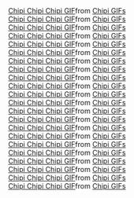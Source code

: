 <div class="tenor-gif-embed" data-postid="3982040863797256894" data-share-method="host" data-aspect-ratio="1" data-width="100%"><a href="https://tenor.com/view/chipi-chipi-chipi-chipi-chipi-chapa-chapa-cat-cat-chipi-gif-3982040863797256894">Chipi Chipi Chipi GIF</a>from <a href="https://tenor.com/search/chipi-gifs">Chipi GIFs</a></div> <script type="text/javascript" async src="https://tenor.com/embed.js"></script><div class="tenor-gif-embed" data-postid="3982040863797256894" data-share-method="host" data-aspect-ratio="1" data-width="100%"><a href="https://tenor.com/view/chipi-chipi-chipi-chipi-chipi-chapa-chapa-cat-cat-chipi-gif-3982040863797256894">Chipi Chipi Chipi GIF</a>from <a href="https://tenor.com/search/chipi-gifs">Chipi GIFs</a></div> <script type="text/javascript" async src="https://tenor.com/embed.js"></script><div class="tenor-gif-embed" data-postid="3982040863797256894" data-share-method="host" data-aspect-ratio="1" data-width="100%"><a href="https://tenor.com/view/chipi-chipi-chipi-chipi-chipi-chapa-chapa-cat-cat-chipi-gif-3982040863797256894">Chipi Chipi Chipi GIF</a>from <a href="https://tenor.com/search/chipi-gifs">Chipi GIFs</a></div> <script type="text/javascript" async src="https://tenor.com/embed.js"></script><div class="tenor-gif-embed" data-postid="3982040863797256894" data-share-method="host" data-aspect-ratio="1" data-width="100%"><a href="https://tenor.com/view/chipi-chipi-chipi-chipi-chipi-chapa-chapa-cat-cat-chipi-gif-3982040863797256894">Chipi Chipi Chipi GIF</a>from <a href="https://tenor.com/search/chipi-gifs">Chipi GIFs</a></div> <script type="text/javascript" async src="https://tenor.com/embed.js"></script><div class="tenor-gif-embed" data-postid="3982040863797256894" data-share-method="host" data-aspect-ratio="1" data-width="100%"><a href="https://tenor.com/view/chipi-chipi-chipi-chipi-chipi-chapa-chapa-cat-cat-chipi-gif-3982040863797256894">Chipi Chipi Chipi GIF</a>from <a href="https://tenor.com/search/chipi-gifs">Chipi GIFs</a></div> <script type="text/javascript" async src="https://tenor.com/embed.js"></script><div class="tenor-gif-embed" data-postid="3982040863797256894" data-share-method="host" data-aspect-ratio="1" data-width="100%"><a href="https://tenor.com/view/chipi-chipi-chipi-chipi-chipi-chapa-chapa-cat-cat-chipi-gif-3982040863797256894">Chipi Chipi Chipi GIF</a>from <a href="https://tenor.com/search/chipi-gifs">Chipi GIFs</a></div> <script type="text/javascript" async src="https://tenor.com/embed.js"></script><div class="tenor-gif-embed" data-postid="3982040863797256894" data-share-method="host" data-aspect-ratio="1" data-width="100%"><a href="https://tenor.com/view/chipi-chipi-chipi-chipi-chipi-chapa-chapa-cat-cat-chipi-gif-3982040863797256894">Chipi Chipi Chipi GIF</a>from <a href="https://tenor.com/search/chipi-gifs">Chipi GIFs</a></div> <script type="text/javascript" async src="https://tenor.com/embed.js"></script><div class="tenor-gif-embed" data-postid="3982040863797256894" data-share-method="host" data-aspect-ratio="1" data-width="100%"><a href="https://tenor.com/view/chipi-chipi-chipi-chipi-chipi-chapa-chapa-cat-cat-chipi-gif-3982040863797256894">Chipi Chipi Chipi GIF</a>from <a href="https://tenor.com/search/chipi-gifs">Chipi GIFs</a></div> <script type="text/javascript" async src="https://tenor.com/embed.js"></script><div class="tenor-gif-embed" data-postid="3982040863797256894" data-share-method="host" data-aspect-ratio="1" data-width="100%"><a href="https://tenor.com/view/chipi-chipi-chipi-chipi-chipi-chapa-chapa-cat-cat-chipi-gif-3982040863797256894">Chipi Chipi Chipi GIF</a>from <a href="https://tenor.com/search/chipi-gifs">Chipi GIFs</a></div> <script type="text/javascript" async src="https://tenor.com/embed.js"></script><div class="tenor-gif-embed" data-postid="3982040863797256894" data-share-method="host" data-aspect-ratio="1" data-width="100%"><a href="https://tenor.com/view/chipi-chipi-chipi-chipi-chipi-chapa-chapa-cat-cat-chipi-gif-3982040863797256894">Chipi Chipi Chipi GIF</a>from <a href="https://tenor.com/search/chipi-gifs">Chipi GIFs</a></div> <script type="text/javascript" async src="https://tenor.com/embed.js"></script><div class="tenor-gif-embed" data-postid="3982040863797256894" data-share-method="host" data-aspect-ratio="1" data-width="100%"><a href="https://tenor.com/view/chipi-chipi-chipi-chipi-chipi-chapa-chapa-cat-cat-chipi-gif-3982040863797256894">Chipi Chipi Chipi GIF</a>from <a href="https://tenor.com/search/chipi-gifs">Chipi GIFs</a></div> <script type="text/javascript" async src="https://tenor.com/embed.js"></script><div class="tenor-gif-embed" data-postid="3982040863797256894" data-share-method="host" data-aspect-ratio="1" data-width="100%"><a href="https://tenor.com/view/chipi-chipi-chipi-chipi-chipi-chapa-chapa-cat-cat-chipi-gif-3982040863797256894">Chipi Chipi Chipi GIF</a>from <a href="https://tenor.com/search/chipi-gifs">Chipi GIFs</a></div> <script type="text/javascript" async src="https://tenor.com/embed.js"></script><div class="tenor-gif-embed" data-postid="3982040863797256894" data-share-method="host" data-aspect-ratio="1" data-width="100%"><a href="https://tenor.com/view/chipi-chipi-chipi-chipi-chipi-chapa-chapa-cat-cat-chipi-gif-3982040863797256894">Chipi Chipi Chipi GIF</a>from <a href="https://tenor.com/search/chipi-gifs">Chipi GIFs</a></div> <script type="text/javascript" async src="https://tenor.com/embed.js"></script><div class="tenor-gif-embed" data-postid="3982040863797256894" data-share-method="host" data-aspect-ratio="1" data-width="100%"><a href="https://tenor.com/view/chipi-chipi-chipi-chipi-chipi-chapa-chapa-cat-cat-chipi-gif-3982040863797256894">Chipi Chipi Chipi GIF</a>from <a href="https://tenor.com/search/chipi-gifs">Chipi GIFs</a></div> <script type="text/javascript" async src="https://tenor.com/embed.js"></script><div class="tenor-gif-embed" data-postid="3982040863797256894" data-share-method="host" data-aspect-ratio="1" data-width="100%"><a href="https://tenor.com/view/chipi-chipi-chipi-chipi-chipi-chapa-chapa-cat-cat-chipi-gif-3982040863797256894">Chipi Chipi Chipi GIF</a>from <a href="https://tenor.com/search/chipi-gifs">Chipi GIFs</a></div> <script type="text/javascript" async src="https://tenor.com/embed.js"></script><div class="tenor-gif-embed" data-postid="3982040863797256894" data-share-method="host" data-aspect-ratio="1" data-width="100%"><a href="https://tenor.com/view/chipi-chipi-chipi-chipi-chipi-chapa-chapa-cat-cat-chipi-gif-3982040863797256894">Chipi Chipi Chipi GIF</a>from <a href="https://tenor.com/search/chipi-gifs">Chipi GIFs</a></div> <script type="text/javascript" async src="https://tenor.com/embed.js"></script><div class="tenor-gif-embed" data-postid="3982040863797256894" data-share-method="host" data-aspect-ratio="1" data-width="100%"><a href="https://tenor.com/view/chipi-chipi-chipi-chipi-chipi-chapa-chapa-cat-cat-chipi-gif-3982040863797256894">Chipi Chipi Chipi GIF</a>from <a href="https://tenor.com/search/chipi-gifs">Chipi GIFs</a></div> <script type="text/javascript" async src="https://tenor.com/embed.js"></script><div class="tenor-gif-embed" data-postid="3982040863797256894" data-share-method="host" data-aspect-ratio="1" data-width="100%"><a href="https://tenor.com/view/chipi-chipi-chipi-chipi-chipi-chapa-chapa-cat-cat-chipi-gif-3982040863797256894">Chipi Chipi Chipi GIF</a>from <a href="https://tenor.com/search/chipi-gifs">Chipi GIFs</a></div> <script type="text/javascript" async src="https://tenor.com/embed.js"></script><div class="tenor-gif-embed" data-postid="3982040863797256894" data-share-method="host" data-aspect-ratio="1" data-width="100%"><a href="https://tenor.com/view/chipi-chipi-chipi-chipi-chipi-chapa-chapa-cat-cat-chipi-gif-3982040863797256894">Chipi Chipi Chipi GIF</a>from <a href="https://tenor.com/search/chipi-gifs">Chipi GIFs</a></div> <script type="text/javascript" async src="https://tenor.com/embed.js"></script><div class="tenor-gif-embed" data-postid="3982040863797256894" data-share-method="host" data-aspect-ratio="1" data-width="100%"><a href="https://tenor.com/view/chipi-chipi-chipi-chipi-chipi-chapa-chapa-cat-cat-chipi-gif-3982040863797256894">Chipi Chipi Chipi GIF</a>from <a href="https://tenor.com/search/chipi-gifs">Chipi GIFs</a></div> <script type="text/javascript" async src="https://tenor.com/embed.js"></script><div class="tenor-gif-embed" data-postid="3982040863797256894" data-share-method="host" data-aspect-ratio="1" data-width="100%"><a href="https://tenor.com/view/chipi-chipi-chipi-chipi-chipi-chapa-chapa-cat-cat-chipi-gif-3982040863797256894">Chipi Chipi Chipi GIF</a>from <a href="https://tenor.com/search/chipi-gifs">Chipi GIFs</a></div> <script type="text/javascript" async src="https://tenor.com/embed.js"></script><div class="tenor-gif-embed" data-postid="3982040863797256894" data-share-method="host" data-aspect-ratio="1" data-width="100%"><a href="https://tenor.com/view/chipi-chipi-chipi-chipi-chipi-chapa-chapa-cat-cat-chipi-gif-3982040863797256894">Chipi Chipi Chipi GIF</a>from <a href="https://tenor.com/search/chipi-gifs">Chipi GIFs</a></div> <script type="text/javascript" async src="https://tenor.com/embed.js"></script>
